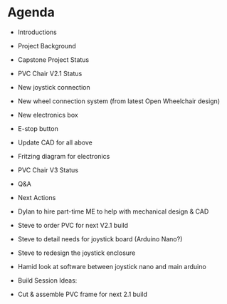 # Agenda

* Introductions
* Project Background
* Capstone Project Status
* PVC Chair V2.1 Status
 * New joystick connection
 * New wheel connection system (from latest Open Wheelchair design)
 * New electronics box
 * E-stop button
 * Update CAD for all above
 * Fritzing diagram for electronics
* PVC Chair V3 Status
* Q&A

* Next Actions
 * Dylan to hire part-time ME to help with mechanical design & CAD
 * Steve to order PVC for next V2.1 build
 * Steve to detail needs for joystick board (Arduino Nano?)
 * Steve to redesign the joystick enclosure
 * Hamid look at software between joystick nano and main arduino
 * Build Session Ideas:
  * Cut & assemble PVC frame for next 2.1 build
